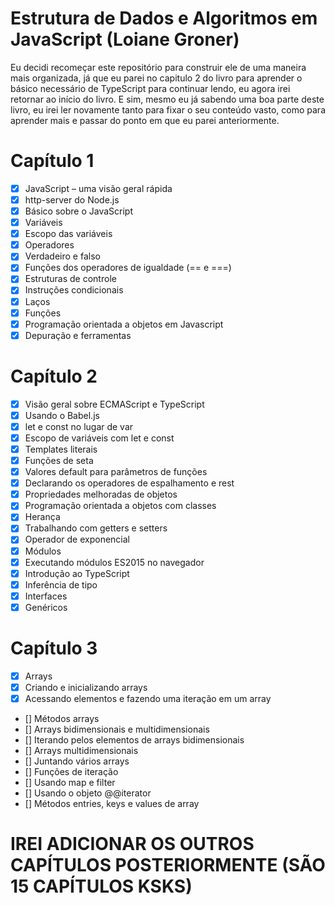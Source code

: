 # Estrutura de Dados e Algoritmos em JavaScript (Loiane Groner)
Eu decidi recomeçar este repositório para construir ele de uma maneira mais organizada, já que eu parei no capitulo 2 do livro para aprender o básico necessário de TypeScript para continuar lendo, eu agora irei retornar ao início do livro. E sim, mesmo eu já sabendo uma boa parte deste livro, eu irei ler novamente tanto para fixar o seu conteúdo vasto, como para aprender mais e passar do ponto em que eu parei anteriormente.

# Capítulo 1
- [x] JavaScript – uma visão geral rápida
- [x] http-server do Node.js
- [x] Básico sobre o JavaScript
- [x] Variáveis
- [x] Escopo das variáveis
- [x] Operadores
- [x] Verdadeiro e falso
- [x] Funções dos operadores de igualdade (== e ===)
- [x] Estruturas de controle
- [x] Instruções condicionais
- [x] Laços
- [x] Funções
- [x] Programação orientada a objetos em Javascript
- [x] Depuração e ferramentas

# Capítulo 2
- [x] Visão geral sobre ECMAScript e TypeScript
- [x] Usando o Babel.js
- [x] let e const no lugar de var
- [x] Escopo de variáveis com let e const
- [x] Templates literais
- [x] Funções de seta
- [x] Valores default para parâmetros de funções
- [x] Declarando os operadores de espalhamento e rest
- [x] Propriedades melhoradas de objetos
- [x] Programação orientada a objetos com classes
- [x] Herança
- [x] Trabalhando com getters e setters
- [x] Operador de exponencial
- [x] Módulos
- [x] Executando módulos ES2015 no navegador
- [x] Introdução ao TypeScript
- [x] Inferência de tipo
- [x] Interfaces
- [x] Genéricos

# Capítulo 3
- [x] Arrays
- [x] Criando e inicializando arrays
- [x] Acessando elementos e fazendo uma iteração em um array
- [] Métodos arrays
- [] Arrays bidimensionais e multidimensionais
- [] Iterando pelos elementos de arrays bidimensionais
- [] Arrays multidimensionais
- [] Juntando vários arrays
- [] Funções de iteração
- [] Usando map e filter
- [] Usando o objeto @@iterator
- [] Métodos entries, keys e values de array

# IREI ADICIONAR OS OUTROS CAPÍTULOS POSTERIORMENTE (SÃO 15 CAPÍTULOS KSKS)